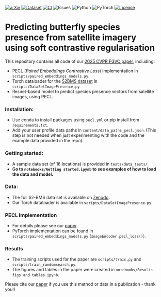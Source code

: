 [![arXiv](https://img.shields.io/badge/arXiv-2505.09306-b31b1b.svg)](https://arxiv.org/abs/2505.09306)
[![Dataset](https://img.shields.io/badge/dataset-available-4b44ce)](https://zenodo.org/records/15198884)
[![CI](https://github.com/vdplasthijs/PECL/actions/workflows/python-app.yml/badge.svg)](https://github.com/vdplasthijs/PECL/actions/workflows/python-app.yml)
![Issues](https://img.shields.io/github/issues/vdplasthijs/PECL)
![Python](https://img.shields.io/badge/python-3.10+-blue)
![PyTorch](https://img.shields.io/badge/framework-PyTorch-red)
[![License](https://img.shields.io/github/license/vdplasthijs/PECL.svg)](LICENSE)

# Predicting butterfly species presence from satellite imagery using soft contrastive regularisation

This repository contains all code of our [2025 CVPR FGVC paper](https://openaccess.thecvf.com/content/CVPR2025W/FGVC/html/Van_der_Plas_Predicting_butterfly_species_presence_from_satellite_imagery_using_soft_contrastive_CVPRW_2025_paper.html), including:
- PECL (_Paired Embeddings Contrastive Loss_) implementation in `scripts/paired_embeddings_models.py`.
- Torch dataloader for the [S2BMS dataset](https://zenodo.org/records/15198884) in `scripts/DataSetImagePresence.py`
- Resnet-based model to predict species presence vectors from satellite images, using PECL.

### Installation:
- Use conda to install packages using `pecl.yml` or pip install from `requirements.txt`. 
- Add your user profile data paths in `content/data_paths_pecl.json`. (This step is not needed when just experimenting with the code and the example data provided in the repo). 

### Getting started:
- A sample data set (of 16 locations) is provided in `tests/data_tests/`.
- **Go to `notebooks/Getting started.ipynb` to see examples of how to load the data and model.**

### Data:
-  The full S2-BMS data set is available on [Zenodo](https://zenodo.org/records/15198884).
-  Our Torch dataloader is available in  `scripts/DataSetImagePresence.py`.

### PECL implementation
- For details please see our [paper](https://arxiv.org/abs/2505.09306).
- PyTorch implementation can be found in `scripts/paired_embeddings_models.py` (`ImageEncoder.pecl_loss()`).

### Results
-  The training scripts used for the paper are `scripts/train.py` and `scripts/train_randomsearch.py`.
-  The figures and tables in the paper were created in `notebooks/Results figs and tables.ipynb`. 


Please cite our [paper](https://arxiv.org/abs/2505.09306) if you use this method or data in a publication - thank you!!
